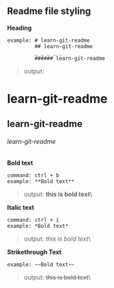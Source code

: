 
## Readme file styling

**Heading**
```
example: # learn-git-readme
         ## learn-git-readme
         _ _ _ _ _
         ###### learn-git-readme
```
> output:
> 
# learn-git-readme
## learn-git-readme
###### learn-git-readme

**Bold text** 
```
command: ctrl + b
example: **Bold text**
```
> output: **this is bold text**\

**Italic text** 
```
command: ctrl + i
example: *Bold text*
```
> output: *this is bold text*\

**Strikethrough Text**
```
example: ~~Bold text~~
```
> output: ~~this is bold text~~\
